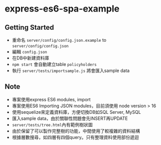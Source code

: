 # express-es6-spa-example

Getting Started
---------------

- 重命名 `server/config/config.json.example` to `server/config/config.json`
- 編輯 `config.json`
- 在DB中新建資料庫
- `npm start` 會自動建立table `policyholders`
- 執行 `server/tests/importsample.js` 將會匯入sample data

Note
---------------
- 專案使用express ES6 modules, import
- 專案使用ES6 Importing JSON modules，目前須使用 node version > 16
- 使用sequelize來定義資料庫，方便切換DB如SQL Server, MySQL
- 匯入sample data，由於關聯性問題會先INSERT再UPDATE
- `server/tests/tree.html`內有範例樹狀圖
- 由於保留了可以製作完整樹的功能，中間使用了較複雜的資料結構
- 根據層數搜尋，如四層有四個query。只有整理資料使用部份遞迴

